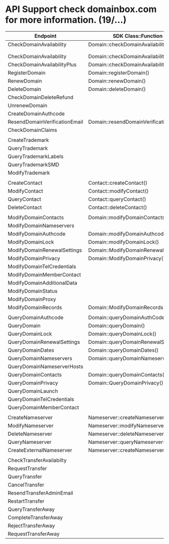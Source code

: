 # API Support check domainbox.com for more information. (19/...)


| Endpoint                                | SDK Class::Function                             | Output            | Version |
|-----------------------------------------|-------------------------------------------------|-------------------|---------|
| CheckDomainAvailability                 | Domain::checkDomainAvailability()               | Domain            | 0.1.0   |
|                                         |                                                 |                   |         |
|                                         |                                                 |                   |         |
| CheckDomainAvailability                 | Domain::checkDomainAvailability()               | Domain            | 0.1.0   |
| CheckDomainAvailabilityPlus             | Domain::checkDomainAvailabilityPlus()           | Domain            | 0.1.0   |
| RegisterDomain                          | Domain::registerDomain()                        | Domain            | 0.1.0   |
| RenewDomain                             | Domain::renewDomain()                           | Domain            | 0.1.0   |
| DeleteDomain                            | Domain::deleteDomain()                          | Domain            | 0.1.0   |
| CheckDomainDeleteRefund                 |                                                 |                   |         |
| UnrenewDomain                           |                                                 |                   |         |
| CreateDomainAuthcode                    |                                                 |                   |         |
| ResendDomainVerificationEmail           | Domain::resendDomainVerificationEmail()         | Boolean           | 0.4.0   |
| CheckDomainClaims                       |                                                 |                   |         |
|                                         |                                                 |                   |         |
| CreateTrademark                         |                                                 |                   | 0.6.0   |
| QueryTrademark                          |                                                 |                   | 0.6.0   |
| QueryTrademarkLabels                    |                                                 |                   | 0.6.0   |
| QueryTrademarkSMD                       |                                                 |                   | 0.6.0   |
| ModifyTrademark                         |                                                 |                   | 0.6.0   |
|                                         |                                                 |                   |         |
| CreateContact                           | Contact::createContact()                        | Contact           | 0.1.0   |
| ModifyContact                           | Contact::modifyContact()                        | Contact           | 0.1.0   |
| QueryContact                            | Contact::queryContact()                         | Contact           | 0.1.0   |
| DeleteContact                           | Contact::deleteContact()                        | Boolean           | 0.1.0   |
|                                         |                                                 |                   |         |
| ModifyDomainContacts                    | Domain::modifyDomainContacts()                  | Domain            | 0.4.0   |
| ModifyDomainNameservers                 |                                                 |                   |         |
| ModifyDomainAuthcode                    | Domain::modifyDomainAuthcode()                  | Domain            | 0.4.0   |
| ModifyDomainLock                        | Domain::modifyDomainLock()                      | Boolean           | 0.4.0   |
| ModifyDomainRenewalSettings             | Domain::ModifyDomainRenewalSettings()           | Domain            | 0.4.0   |
| ModifyDomainPrivacy                     | Domain::ModifyDomainPrivacy()                   | Boolean           | 0.4.0   |
| ModifyDomainTelCredentials              |                                                 |                   |         |
| ModifyDomainMemberContact               |                                                 |                   |         |
| ModifyDomainAdditionalData              |                                                 |                   |         |
| ModifyDomainStatus                      |                                                 |                   |         |
| ModifyDomainProxy                       |                                                 |                   |         |
| ModifyDomainRecords                     | Domain::ModifyDomainRecords()                   | Boolean           | 0.4.0   |
|                                         |                                                 |                   |         |
| QueryDomainAuthcode                     | Domain::queryDomainAuthCode()                   | Domain            | 0.4.0   |
| QueryDomain                             | Domain::queryDomain()                           | Domain            | 0.1.0   |
| QueryDomainLock                         | Domain::queryDomainLock()                       | Domain            | 0.4.0   |
| QueryDomainRenewalSettings              | Domain::queryDomainRenewalSettings()            | Domain            | 0.4.0   |
| QueryDomainDates                        | Domain::queryDomainDates()                      | Domain            | 0.4.0   |
| QueryDomainNameservers                  | Domain::queryDomainNameservers()                | Domain            | 0.4.0   |
| QueryDomainNameserverHosts              |                                                 |                   |         |
| QueryDomainContacts                     | Domain::queryDomainContacts()                   | Domain            | 0.4.0   |
| QueryDomainPrivacy                      | Domain::QueryDomainPrivacy()                    | Domain            | 0.4.0   |
| QueryDomainLaunch                       |                                                 |                   |         |
| QueryDomainTelCredentials               |                                                 |                   |         |
| QueryDomainMemberContact                |                                                 |                   |         |
|                                         |                                                 |                   |         |
| CreateNameserver                        | Nameserver::createNameserver()                  | Boolean           | 0.5.0   |
| ModifyNameserver                        | Nameserver::modifyNameserver()                  | Boolean           | 0.5.0   |
| DeleteNameserver                        | Nameserver::deleteNameserver()                  | Boolean           | 0.5.0   |
| QueryNameserver                         | Nameserver::queryNameserver()                   | Nameserver        | 0.5.0   |
| CreateExternalNameserver                | Nameserver::createNameserver()                  | Boolean           | 0.5.0   |
|                                         |                                                 |                   |         |
| CheckTransferAvailabilty                |                                                 |                   |         |
| RequestTransfer                         |                                                 |                   |         |
| QueryTransfer                           |                                                 |                   |         |
| CancelTransfer                          |                                                 |                   |         |
| ResendTransferAdminEmail                |                                                 |                   |         |
| RestartTransfer                         |                                                 |                   |         |
| QueryTransferAway                       |                                                 |                   |         |
| CompleteTransferAway                    |                                                 |                   |         |
| RejectTransferAway                      |                                                 |                   |         |
| RequestTransferAway                     |                                                 |                   |         |